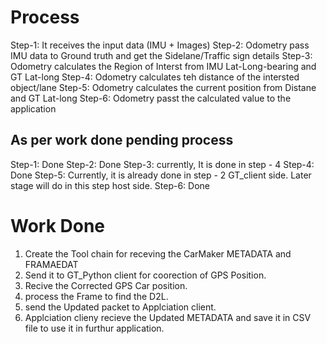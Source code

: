 
# Process

Step-1: It receives the input data (IMU + Images)
Step-2: Odometry pass IMU data to Ground truth and get the Sidelane/Traffic sign details
Step-3: Odometry calculates the Region of Interst from IMU Lat-Long-bearing and GT Lat-long
Step-4: Odometry calculates teh distance of the intersted object/lane
Step-5: Odometry calculates the current position from Distane and GT Lat-long
Step-6: Odometry passt the calculated value to the application


## As per work done pending process

Step-1: Done
Step-2: Done
Step-3: currently, It is done in step - 4 
Step-4: Done
Step-5: Currently, it is already done in step - 2 GT_client side. Later stage will do in this step host side.
Step-6: Done

# Work Done

1. Create the Tool chain for receving the CarMaker METADATA and FRAMAEDAT
2. Send it to GT_Python client for coorection of GPS Position.
3. Recive the Corrected GPS Car position.
4. process the Frame to find the D2L.
5. send the Updated packet to Applciation client.
6. Applciation clieny recieve the Updated METADATA and save it in CSV file to use it in furthur application.



